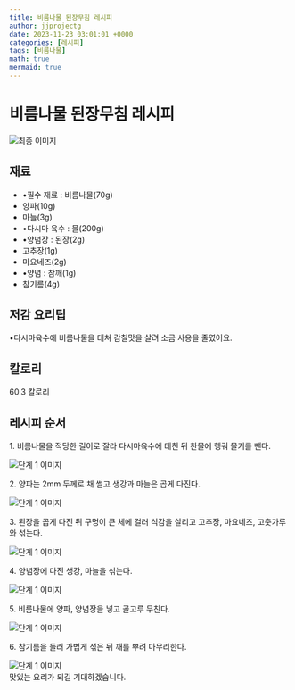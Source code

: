 ```yaml
---
title: 비름나물 된장무침 레시피
author: jjprojectg
date: 2023-11-23 03:01:01 +0000
categories: [레시피]
tags: [비름나물]
math: true
mermaid: true
---
```

<meta name="og:type" content="website"/>
<meta charset="UTF-8"/>
<div class="header">
  <h1>비름나물 된장무침 레시피</h1>
</div>

<div class="container my-4">
  <div class="row">
    <div class="col-12 col-md-6">
      <div class="recipe-image">
        <img src="http://www.foodsafetykorea.go.kr/uploadimg/20230309/20230309032656_1678343216209.jpg" class="step-image" alt="최종 이미지"/>
      </div>
    </div>
    <div class="col-12 col-md-6">
      <div class="ingredients">
        <h2>재료</h2>
        <ul class="card">
          <li> •필수 재료 : 비름나물(70g) </li>
          <li>  양파(10g) </li>
          <li>  마늘(3g) </li>
          <li> •다시마 육수 : 물(200g) </li>
          <li> •양념장 :  된장(2g) </li>
          <li>  고추장(1g) </li>
          <li>  마요네즈(2g) </li>
          <li> •양념 : 참깨(1g) </li>
          <li>  참기름(4g) </li>
</ul>
      </div>
    </div>
    <div class="col-12 col-md-6">
      <div class="ingredients">
        <h2>저감 요리팁</h2>
        <div class="card"> 
          <p>
            •다시마육수에 비름나물을 데쳐 감칠맛을 살려 소금 사용을 줄였어요.
          </p>
        </div>
      </div>
      <div class="ingredients">
        <h2>칼로리</h2>
        <div class="card"> 
          <p>
            60.3 칼로리
          </p>
        </div>
      </div>
    </div>
  </div>

  <h2 class="my-4">레시피 순서</h2>
  <div class="card recipe-card">
    <div class="card-body recipe-step">
      <p class="card-text step-description">1. 비름나물을 적당한 길이로 잘라 다시마육수에 데친 뒤 찬물에 헹궈 물기를 뺀다.</p>
      <img src="http://www.foodsafetykorea.go.kr/uploadimg/20230309/20230309032736_1678343256363.jpg" alt="단계 1 이미지" class="step-image"/>
    </div>
  </div>
  <div class="card recipe-card">
    <div class="card-body recipe-step">
      <p class="card-text step-description">2. 양파는 2mm 두께로 채 썰고 생강과 마늘은 곱게 다진다.</p>
      <img src="http://www.foodsafetykorea.go.kr/uploadimg/20230309/20230309032751_1678343271103.jpg" alt="단계 1 이미지" class="step-image"/>
    </div>
  </div>
  <div class="card recipe-card">
    <div class="card-body recipe-step">
      <p class="card-text step-description">3. 된장을 곱게 다진 뒤 구멍이 큰 체에 걸러 식감을 살리고 고추장, 마요네즈, 고춧가루와 섞는다.</p>
      <img src="http://www.foodsafetykorea.go.kr/uploadimg/20230309/20230309032806_1678343286733.jpg" alt="단계 1 이미지" class="step-image"/>
    </div>
  </div>
  <div class="card recipe-card">
    <div class="card-body recipe-step">
      <p class="card-text step-description">4. 양념장에 다진 생강, 마늘을 섞는다.</p>
      <img src="http://www.foodsafetykorea.go.kr/uploadimg/20230309/20230309032820_1678343300854.jpg" alt="단계 1 이미지" class="step-image"/>
    </div>
  </div>
  <div class="card recipe-card">
    <div class="card-body recipe-step">
      <p class="card-text step-description">5. 비름나물에 양파, 양념장을 넣고 골고루 무친다.</p>
      <img src="http://www.foodsafetykorea.go.kr/uploadimg/20230309/20230309032834_1678343314937.jpg" alt="단계 1 이미지" class="step-image"/>
    </div>
  </div>
  <div class="card recipe-card">
    <div class="card-body recipe-step">
      <p class="card-text step-description">6. 참기름을 둘러 가볍게 섞은 뒤 깨를 뿌려 마무리한다.</p>
      <img src="http://www.foodsafetykorea.go.kr/uploadimg/20230309/20230309032849_1678343329507.jpg" alt="단계 1 이미지" class="step-image"/>
    </div>
  </div>

</div>
맛있는 요리가 되길 기대하겠습니다.
